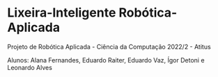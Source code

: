 # Lixeira-Inteligente Robótica-Aplicada
Projeto de Robótica Aplicada - Ciência da Computação 2022/2 - Atitus 

Alunos: Alana Fernandes, Eduardo Raiter, Eduardo Vaz, Ígor Detoni e Leonardo Alves

